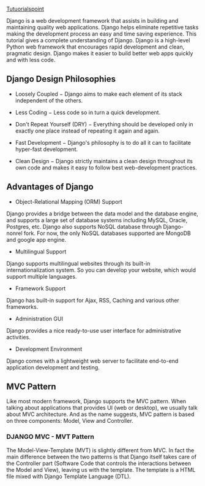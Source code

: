 [Tutuorialspoint](https://www.tutorialspoint.com/django/index.htm)

Django is a web development framework that assists in building and maintaining quality web applications. Django helps eliminate repetitive tasks making the development process an easy and time saving experience. This tutorial gives a complete understanding of Django. Django is a high-level Python web framework that encourages rapid development and clean, pragmatic design. Django makes it easier to build better web apps quickly and with less code.

## Django Design Philosophies

* Loosely Coupled − Django aims to make each element of its stack independent of the others.

* Less Coding − Less code so in turn a quick development.

* Don't Repeat Yourself (DRY) − Everything should be developed only in exactly one place instead of repeating it again and again.

* Fast Development − Django's philosophy is to do all it can to facilitate hyper-fast development.

* Clean Design − Django strictly maintains a clean design throughout its own code and makes it easy to follow best web-development practices.

## Advantages of Django

* Object-Relational Mapping (ORM) Support

Django provides a bridge between the data model and the database engine, and supports a large set of database systems including MySQL, Oracle, Postgres, etc. Django also supports NoSQL database through Django-nonrel fork. For now, the only NoSQL databases supported are MongoDB and google app engine.

* Multilingual Support

Django supports multilingual websites through its built-in internationalization system. So you can develop your website, which would support multiple languages.

* Framework Support 

Django has built-in support for Ajax, RSS, Caching and various other frameworks.

* Administration GUI 

Django provides a nice ready-to-use user interface for administrative activities.

* Development Environment 

Django comes with a lightweight web server to facilitate end-to-end application development and testing.

## MVC Pattern

Like most modern framework, Django supports the MVC pattern. When talking about applications that provides UI (web or desktop), we usually talk about MVC architecture. And as the name suggests, MVC pattern is based on three components: Model, View and Controller. 

### DJANGO MVC - MVT Pattern

The Model-View-Template (MVT) is slightly different from MVC. In fact the main difference between the two patterns is that Django itself takes care of the Controller part (Software Code that controls the interactions between the Model and View), leaving us with the template. The template is a HTML file mixed with Django Template Language (DTL).
